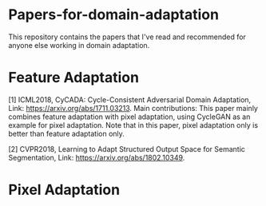 # Papers-for-domain-adaptation
This repository contains the papers that I've read and recommended for anyone else working in domain adaptation.

# Feature Adaptation

[1] ICML2018, CyCADA: Cycle-Consistent Adversarial Domain Adaptation, Link: https://arxiv.org/abs/1711.03213.
Main contributions: This paper mainly combines feature adaptation with pixel adaptation, using CycleGAN as an example for pixel adaptation. Note that in this paper, pixel adaptation only is better than feature adaptation only.

[2] CVPR2018, Learning to Adapt Structured Output Space for Semantic Segmentation, Link: https://arxiv.org/abs/1802.10349.

# Pixel Adaptation

